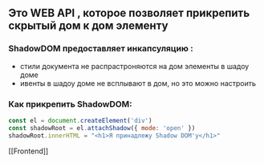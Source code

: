 
## Это WEB API , которое позволяет прикрепить скрытый дом к дом элементу

### ShadowDOM предоставляет инкапсуляцию :
- стили документа не распрастроняются на дом элементы в шадоу доме
- ивенты в шадоу доме не всплывают в дом, но это можно настроить

### Как прикрепить ShadowDOM:
~~~js
const el = document.createElement('div')
const shadowRoot = el.attachShadow({ mode: 'open' })
shadowRoot.innerHTML = "<h1>Я принадлежу Shadow DOM'у</h1>"

~~~

[[Frontend]]